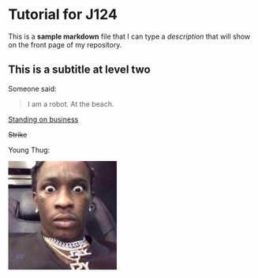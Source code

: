 # Tutorial for J124

This is a **sample markdown** file that I can type a _description_ that will show on the front page of my repository. 

## This is a subtitle at level two

Someone said: 

> I am a robot.
> At the beach.

<ins>Standing on business</ins> 

~~Strike~~

Young Thug: 

![Funny](thug.jpeg)
